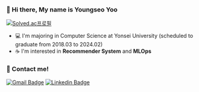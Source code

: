 ### 👋 Hi there, My name is Youngseo Yoo

<!--
**7dudtj/7dudtj** is a ✨ _special_ ✨ repository because its `README.md` (this file) appears on your GitHub profile.

Here are some ideas to get you started:

- 🔭 I’m currently working on ...
- 🌱 I’m currently learning ...
- 👯 I’m looking to collaborate on ...
- 🤔 I’m looking for help with ...
- 💬 Ask me about ...
- 📫 How to reach me: ...
- 😄 Pronouns: ...
- ⚡ Fun fact: ...
-->
  
<!-- [![Anurag's github stats](https://github-readme-stats.vercel.app/api?username=7dudtj&theme=cobalt)](https://github.com/anuraghazra/github-readme-stats) -->
  
[![Solved.ac프로필](http://mazassumnida.wtf/api/v2/generate_badge?boj=7dudtj)](https://solved.ac/7dudtj)

- 💻 I'm majoring in Computer Science at Yonsei University (scheduled to graduate from 2018.03 to 2024.02)
- ☕ I'm interested in **Recommender System** and **MLOps**

### 📡 Contact me! 
[![Gmail Badge](https://img.shields.io/badge/Gmail-d14836?style=flat-square&logo=Gmail&logoColor=white&link=mailto:7dudtj@yonsei.ac.kr)](mailto:7dudtj@yonsei.ac.kr)
[![Linkedin Badge](https://img.shields.io/badge/-LinkedIn-blue?style=flat-square&logo=Linkedin&logoColor=white&link=https://www.linkedin.com/in/youngseo-yoo-a5135224b/)](https://www.linkedin.com/in/youngseo-yoo-a5135224b/)
